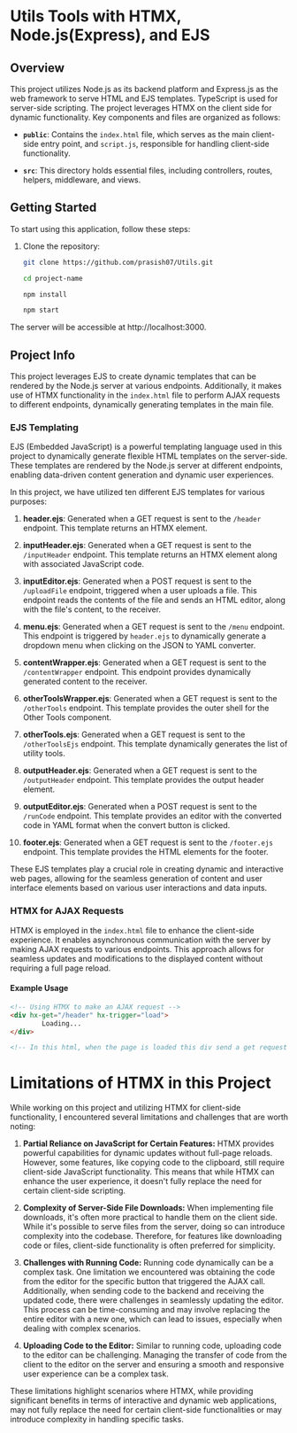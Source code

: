 # Utils Tools with HTMX, Node.js(Express), and EJS

## Overview

This project utilizes Node.js as its backend platform and Express.js as the web framework to serve HTML and EJS templates. TypeScript is used for server-side scripting. The project leverages HTMX on the client side for dynamic functionality. Key components and files are organized as follows:

- **`public`**: Contains the `index.html` file, which serves as the main client-side entry point, and `script.js`, responsible for handling client-side functionality.

- **`src`**: This directory holds essential files, including controllers, routes, helpers, middleware, and views.

## Getting Started

To start using this application, follow these steps:

1. Clone the repository:

   ```sh
   git clone https://github.com/prasish07/Utils.git
   
   cd project-name

   npm install

   npm start

The server will be accessible at http://localhost:3000.

## Project Info

This project leverages EJS to create dynamic templates that can be rendered by the Node.js server at various endpoints. Additionally, it makes use of HTMX functionality in the `index.html` file to perform AJAX requests to different endpoints, dynamically generating templates in the main file.

### EJS Templating

EJS (Embedded JavaScript) is a powerful templating language used in this project to dynamically generate flexible HTML templates on the server-side. These templates are rendered by the Node.js server at different endpoints, enabling data-driven content generation and dynamic user experiences.

In this project, we have utilized ten different EJS templates for various purposes:

1. **header.ejs**: Generated when a GET request is sent to the `/header` endpoint. This template returns an HTMX element.

2. **inputHeader.ejs**: Generated when a GET request is sent to the `/inputHeader` endpoint. This template returns an HTMX element along with associated JavaScript code.

3. **inputEditor.ejs**: Generated when a POST request is sent to the `/uploadFile` endpoint, triggered when a user uploads a file. This endpoint reads the contents of the file and sends an HTML editor, along with the file's content, to the receiver.

4. **menu.ejs**: Generated when a GET request is sent to the `/menu` endpoint. This endpoint is triggered by `header.ejs` to dynamically generate a dropdown menu when clicking on the JSON to YAML converter.

5. **contentWrapper.ejs**: Generated when a GET request is sent to the `/contentWrapper` endpoint. This endpoint provides dynamically generated content to the receiver.

6. **otherToolsWrapper.ejs**: Generated when a GET request is sent to the `/otherTools` endpoint. This template provides the outer shell for the Other Tools component.

7. **otherTools.ejs**: Generated when a GET request is sent to the `/otherToolsEjs` endpoint. This template dynamically generates the list of utility tools.

8. **outputHeader.ejs**: Generated when a GET request is sent to the `/outputHeader` endpoint. This template provides the output header element.

9. **outputEditor.ejs**: Generated when a POST request is sent to the `/runCode` endpoint. This template provides an editor with the converted code in YAML format when the convert button is clicked.

10. **footer.ejs**: Generated when a GET request is sent to the `/footer.ejs` endpoint. This template provides the HTML elements for the footer.

These EJS templates play a crucial role in creating dynamic and interactive web pages, allowing for the seamless generation of content and user interface elements based on various user interactions and data inputs.

### HTMX for AJAX Requests

HTMX is employed in the `index.html` file to enhance the client-side experience. It enables asynchronous communication with the server by making AJAX requests to various endpoints. This approach allows for seamless updates and modifications to the displayed content without requiring a full page reload.

#### Example Usage

```html
<!-- Using HTMX to make an AJAX request -->
<div hx-get="/header" hx-trigger="load">
        Loading...
</div>

<!-- In this html, when the page is loaded this div send a get request to locolhost:3000/header to get the header html templete and after getting that, it replace this div with the component get from the request.-->
```

# Limitations of HTMX in this Project

While working on this project and utilizing HTMX for client-side functionality, I encountered several limitations and challenges that are worth noting:

1. **Partial Reliance on JavaScript for Certain Features:** HTMX provides powerful capabilities for dynamic updates without full-page reloads. However, some features, like copying code to the clipboard, still require client-side JavaScript functionality. This means that while HTMX can enhance the user experience, it doesn't fully replace the need for certain client-side scripting.

2. **Complexity of Server-Side File Downloads:** When implementing file downloads, it's often more practical to handle them on the client side. While it's possible to serve files from the server, doing so can introduce complexity into the codebase. Therefore, for features like downloading code or files, client-side functionality is often preferred for simplicity.

3. **Challenges with Running Code:** Running code dynamically can be a complex task. One limitation we encountered was obtaining the code from the editor for the specific button that triggered the AJAX call. Additionally, when sending code to the backend and receiving the updated code, there were challenges in seamlessly updating the editor. This process can be time-consuming and may involve replacing the entire editor with a new one, which can lead to issues, especially when dealing with complex scenarios.

4. **Uploading Code to the Editor:** Similar to running code, uploading code to the editor can be challenging. Managing the transfer of code from the client to the editor on the server and ensuring a smooth and responsive user experience can be a complex task.

These limitations highlight scenarios where HTMX, while providing significant benefits in terms of interactive and dynamic web applications, may not fully replace the need for certain client-side functionalities or may introduce complexity in handling specific tasks.
